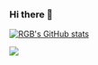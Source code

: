 ### Hi there 👋

<!--
**reallyGoodBaker/reallyGoodBaker** is a ✨ _special_ ✨ repository because its `README.md` (this file) appears on your GitHub profile.

Here are some ideas to get you started:

- 🔭 I’m currently working on ...
- 🌱 I’m currently learning ...
- 👯 I’m looking to collaborate on ...
- 🤔 I’m looking for help with ...
- 💬 Ask me about ...
- 📫 How to reach me: ...
- 😄 Pronouns: ...
- ⚡ Fun fact: ...
-->

[![RGB's GitHub stats](https://github-readme-stats.vercel.app/api?username=reallyGoodBaker&theme=dark)](https://github.com/anuraghazra/github-readme-stats)

![](https://github-readme-stats.vercel.app/api?username=reallyGoodBaker&theme=dark)

